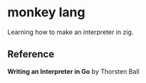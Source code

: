 # monkey lang

Learning how to make an interpreter in zig.

## Reference

**Writing an Interpreter in Go** by Thorsten Ball
